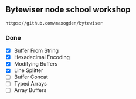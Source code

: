 ## Bytewiser node school workshop

```
https://github.com/maxogden/bytewiser
```

### Done
- [x] Buffer From String
- [x] Hexadecimal Encoding
- [x] Modifying Buffers
- [x] Line Splitter
- [ ] Buffer Concat
- [ ] Typed Arrays
- [ ] Array Buffers
